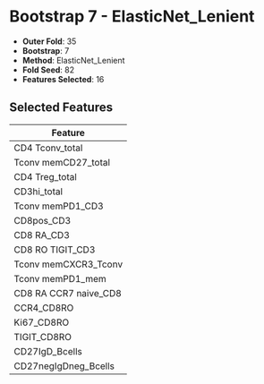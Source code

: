 # Bootstrap 7 - ElasticNet_Lenient

- **Outer Fold**: 35
- **Bootstrap**: 7
- **Method**: ElasticNet_Lenient
- **Fold Seed**: 82
- **Features Selected**: 16

## Selected Features

| Feature |
|---------|
| CD4 Tconv_total |
| Tconv memCD27_total |
| CD4 Treg_total |
| CD3hi_total |
| Tconv memPD1_CD3 |
| CD8pos_CD3 |
| CD8 RA_CD3 |
| CD8 RO TIGIT_CD3 |
| Tconv memCXCR3_Tconv |
| Tconv memPD1_mem |
| CD8 RA CCR7 naive_CD8 |
| CCR4_CD8RO |
| Ki67_CD8RO |
| TIGIT_CD8RO |
| CD27IgD_Bcells |
| CD27negIgDneg_Bcells |

